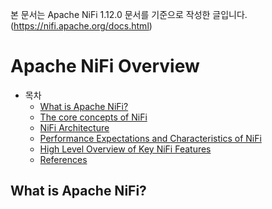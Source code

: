 본 문서는 Apache NiFi 1.12.0 문서를 기준으로 작성한 글입니다.(https://nifi.apache.org/docs.html)

# Apache NiFi Overview
- 목차
    - [What is Apache NiFi?]()<br/>
    - [The core concepts of NiFi]()<br/>
    - [NiFi Architecture]()<br/>
    - [Performance Expectations and Characteristics of NiFi]()<br/>
    - [High Level Overview of Key NiFi Features]()<br/>
    - [References]()<br/>
## What is Apache NiFi?
